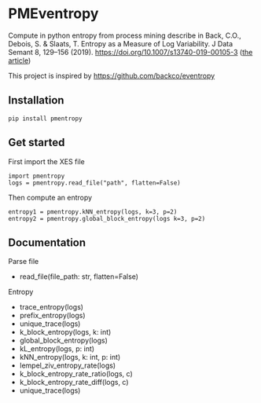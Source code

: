# PMEventropy

Compute in python entropy from process mining describe in Back, C.O., Debois, S. & Slaats, T. Entropy as a Measure of Log Variability. J Data Semant 8, 129–156 (2019). https://doi.org/10.1007/s13740-019-00105-3 ([the article](https://rdcu.be/dJMwH))

This project is inspired by https://github.com/backco/eventropy

## Installation

    pip install pmentropy

## Get started

First import the XES file

    import pmentropy
    logs = pmentropy.read_file("path", flatten=False)

Then compute an entropy

    entropy1 = pmentropy.kNN_entropy(logs, k=3, p=2)
    entropy2 = pmentropy.global_block_entropy(logs k=3, p=2)

## Documentation

Parse file

- read_file(file_path: str, flatten=False)

Entropy

- trace_entropy(logs)
- prefix_entropy(logs)
- unique_trace(logs)
- k_block_entropy(logs, k: int)
- global_block_entropy(logs)
- kL_entropy(logs, p: int)
- kNN_entropy(logs, k: int, p: int)
- lempel_ziv_entropy_rate(logs)
- k_block_entropy_rate_ratio(logs, c)
- k_block_entropy_rate_diff(logs, c)
- unique_trace(logs)
